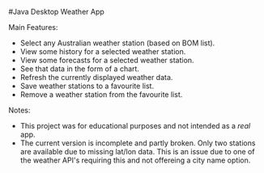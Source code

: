 #Java Desktop Weather App

Main Features:
- Select any Australian weather station (based on BOM list).
- View some history for a selected weather station.
- View some forecasts for a selected weather station.
- See that data in the form of a chart.
- Refresh the currently displayed weather data.
- Save weather stations to a favourite list.
- Remove a weather station from the favourite list.

Notes:
- This project was for educational purposes and not intended as a _real_ app.
- The current version is incomplete and partly broken. Only two stations are available due to missing lat/lon data. This is an issue due to one of the weather API's requiring this and not offereing a city name option.
